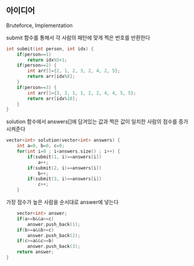 ## 아이디어
Bruteforce, Implementation  
  
submit 함수를 통해서 각 사람의 패턴에 맞게 찍은 번호를 반환한다
```cpp
int submit(int person, int idx) {
    if(person==1)
        return idx%5+1;
    if(person==2) {
        int arr[]={2, 1, 2, 3, 2, 4, 2, 5};
        return arr[idx%8];
    }
    if(person==3) {
        int arr[]={3, 3, 1, 1, 2, 2, 4, 4, 5, 5};
        return arr[idx%10];
    }
}
```
solution 함수에서 answers[]에 담겨있는 값과 찍은 값이 일치한 사람의 점수를 증가시켜준다
```cpp
vector<int> solution(vector<int> answers) {
    int a=0, b=0, c=0;
    for(int i=0 ; i<answers.size() ; i++) {
        if(submit(1, i)==answers[i])
            a++;
        if(submit(2, i)==answers[i])
            b++;
        if(submit(3, i)==answers[i])
            c++;
    }
```
가장 점수가 높은 사람을 순서대로 answer에 넣는다
```cpp
    vector<int> answer;
    if(a>=b&&a>=c)
        answer.push_back(1);
    if(b>=a&&b>=c)
        answer.push_back(2);
    if(c>=a&&c>=b)
        answer.push_back(3);
    return answer;
}
```
